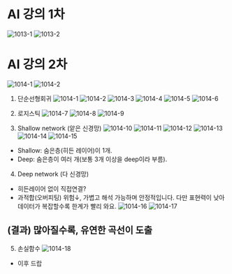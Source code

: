 # AI 강의 1차
![1013-1](./1013-1.png)
![1013-2](./1013-2.png)



# AI 강의 2차
![1014-1](./1014-1.png)
![1014-2](./1014-2.png)

1. 단순선형회귀
![1014-1](./1014-1.png)
![1014-2](./1014-2.png)
![1014-3](./1014-3.png)
![1014-4](./1014-4.png)
![1014-5](./1014-5.png)
![1014-6](./1014-6.png)

2. 로지스틱 
![1014-7](./1014-7.png)
![1014-8](./1014-8.png)
![1014-9](./1014-9.png)


3. Shallow network  (앝은 신경망)
![1014-10](./1014-10.png)
![1014-11](./1014-11.png)
![1014-12](./1014-12.png)
![1014-13](./1014-13.png)
![1014-14](./1014-14.png)
![1014-15](./1014-15.png)

- Shallow: 숨은층(히든 레이어)이 1개.
- Deep: 숨은층이 여러 개(보통 3개 이상을 deep이라 부름).


4. Deep network (다 신경망)

- 히든레이어 없이 직접연결? 
- 과적합(오버피팅) 위험↓, 가볍고 해석 가능하며 안정적입니다. 다만 표현력이 낮아 데이터가 복잡할수록 한계가 빨리 와요.
![1014-16](./1014-16.png)
![1014-17](./1014-17.png)

## (결과) 많아질수록, 유연한 곡선이 도출
5. 손실함수
![1014-18](./1014-18.png)
* 이후 드랍 